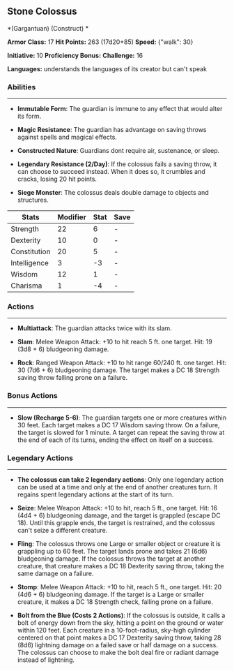 ## Stone Colossus
*(Gargantuan) (Construct) *

**Armor Class:** 17
**Hit Points:** 263 (17d20+85)
**Speed:** {"walk": 30}

**Initiative:** 10
**Proficiency Bonus:**
**Challenge:** 16

**Languages:** understands the languages of its creator but can't speak

### Abilities
 --- 
- **Immutable Form**: The guardian is immune to any effect that would alter its form.

- **Magic Resistance**: The guardian has advantage on saving throws against spells and magical effects.

- **Constructed Nature**: Guardians dont require air, sustenance, or sleep.

- **Legendary Resistance (2/Day)**: If the colossus fails a saving throw, it can choose to succeed instead. When it does so, it crumbles and cracks, losing 20 hit points.

- **Siege Monster**: The colossus deals double damage to objects and structures.



| Stats | Modifier | Stat | Save
| ---- | ---- | ---- | ---- |
| Strength | 22 | 6 | - |
| Dexterity | 10 | 0 | - |
| Constitution | 20 | 5 | - |
| Intelligence | 3 | -3 | - |
| Wisdom | 12 | 1 | - |
| Charisma | 1 | -4 | - |

### Actions
 --- 
- **Multiattack**: The guardian attacks twice with its slam.

- **Slam**: Melee Weapon Attack: +10 to hit  reach 5 ft.  one target. Hit: 19 (3d8 + 6) bludgeoning damage.

- **Rock**: Ranged Weapon Attack: +10 to hit  range 60/240 ft.  one target. Hit: 30 (7d6 + 6) bludgeoning damage. The target makes a DC 18 Strength saving throw  falling prone on a failure.

### Bonus Actions
 --- 
- **Slow (Recharge 5-6)**: The guardian targets one or more creatures within 30 feet. Each target makes a DC 17 Wisdom saving throw. On a failure, the target is slowed for 1 minute. A target can repeat the saving throw at the end of each of its turns, ending the effect on itself on a success.

### Legendary Actions
 --- 
- **The colossus can take 2 legendary actions**: Only one legendary action can be used at a time and only at the end of another creatures turn. It regains spent legendary actions at the start of its turn.

- **Seize**: Melee Weapon Attack: +10 to hit, reach 5 ft., one target. Hit: 16 (4d4 + 6) bludgeoning damage, and the target is grappled (escape DC 18). Until this grapple ends, the target is restrained, and the colossus can't seize a different creature.

- **Fling**: The colossus throws one Large or smaller object or creature it is grappling up to 60 feet. The target lands prone and takes 21 (6d6) bludgeoning damage. If the colossus throws the target at another creature, that creature makes a DC 18 Dexterity saving throw, taking the same damage on a failure.

- **Stomp**: Melee Weapon Attack: +10 to hit, reach 5 ft., one target. Hit: 20 (4d6 + 6) bludgeoning damage. If the target is a Large or smaller creature, it makes a DC 18 Strength check, falling prone on a failure.

- **Bolt from the Blue (Costs 2 Actions)**: If the colossus is outside, it calls a bolt of energy down from the sky, hitting a point on the ground or water within 120 feet. Each creature in a 10-foot-radius, sky-high cylinder centered on that point makes a DC 17 Dexterity saving throw, taking 28 (8d6) lightning damage on a failed save or half damage on a success. The colossus can choose to make the bolt deal fire or radiant damage instead of lightning.

